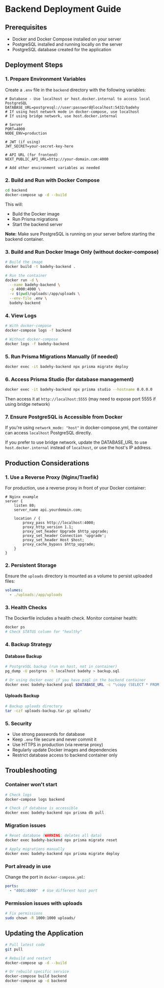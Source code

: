 # Backend Deployment Guide

## Prerequisites

- Docker and Docker Compose installed on your server
- PostgreSQL installed and running locally on the server
- PostgreSQL database created for the application

## Deployment Steps

### 1. Prepare Environment Variables

Create a `.env` file in the `backend` directory with the following variables:

```env
# Database - Use localhost or host.docker.internal to access local PostgreSQL
DATABASE_URL=postgresql://user:password@localhost:5432/badehy
# If using host network mode in docker-compose, use localhost
# If using bridge network, use host.docker.internal

# Server
PORT=4000
NODE_ENV=production

# JWT (if using)
JWT_SECRET=your-secret-key-here

# API URL (for frontend)
NEXT_PUBLIC_API_URL=http://your-domain.com:4000

# Add other environment variables as needed
```

### 2. Build and Run with Docker Compose

```bash
cd backend
docker-compose up -d --build
```

This will:
- Build the Docker image
- Run Prisma migrations
- Start the backend server

**Note:** Make sure PostgreSQL is running on your server before starting the backend container.

### 3. Build and Run Docker Image Only (without docker-compose)

```bash
# Build the image
docker build -t badehy-backend .

# Run the container
docker run -d \
  --name badehy-backend \
  -p 4000:4000 \
  -v $(pwd)/uploads:/app/uploads \
  --env-file .env \
  badehy-backend
```

### 4. View Logs

```bash
# With docker-compose
docker-compose logs -f backend

# Without docker-compose
docker logs -f badehy-backend
```

### 5. Run Prisma Migrations Manually (if needed)

```bash
docker exec -it badehy-backend npx prisma migrate deploy
```

### 6. Access Prisma Studio (for database management)

```bash
docker exec -it badehy-backend npx prisma studio --hostname 0.0.0.0
```

Then access it at `http://localhost:5555` (may need to expose port 5555 if using bridge network)

### 7. Ensure PostgreSQL is Accessible from Docker

If you're using `network_mode: "host"` in docker-compose.yml, the container can access `localhost` PostgreSQL directly.

If you prefer to use bridge network, update the DATABASE_URL to use `host.docker.internal` instead of `localhost`, or use the host's IP address.

## Production Considerations

### 1. Use a Reverse Proxy (Nginx/Traefik)

For production, use a reverse proxy in front of your Docker container:

```nginx
# Nginx example
server {
    listen 80;
    server_name api.yourdomain.com;

    location / {
        proxy_pass http://localhost:4000;
        proxy_http_version 1.1;
        proxy_set_header Upgrade $http_upgrade;
        proxy_set_header Connection 'upgrade';
        proxy_set_header Host $host;
        proxy_cache_bypass $http_upgrade;
    }
}
```

### 2. Persistent Storage

Ensure the `uploads` directory is mounted as a volume to persist uploaded files:

```yaml
volumes:
  - ./uploads:/app/uploads
```

### 3. Health Checks

The Dockerfile includes a health check. Monitor container health:

```bash
docker ps
# Check STATUS column for "healthy"
```

### 4. Backup Strategy

#### Database Backup
```bash
# PostgreSQL backup (run on host, not in container)
pg_dump -U postgres -h localhost badehy > backup.sql

# Or using docker exec if you have psql in the backend container
docker exec badehy-backend psql $DATABASE_URL -c "\copy (SELECT * FROM your_table) TO '/app/backup.csv' CSV HEADER"
```

#### Uploads Backup
```bash
# Backup uploads directory
tar -czf uploads-backup.tar.gz uploads/
```

### 5. Security

- Use strong passwords for database
- Keep `.env` file secure and never commit it
- Use HTTPS in production (via reverse proxy)
- Regularly update Docker images and dependencies
- Restrict database access to backend container only

## Troubleshooting

### Container won't start

```bash
# Check logs
docker-compose logs backend

# Check if database is accessible
docker exec badehy-backend npx prisma db pull
```

### Migration issues

```bash
# Reset database (WARNING: deletes all data)
docker exec badehy-backend npx prisma migrate reset

# Apply migrations manually
docker exec badehy-backend npx prisma migrate deploy
```

### Port already in use

Change the port in `docker-compose.yml`:
```yaml
ports:
  - "4001:4000"  # Use different host port
```

### Permission issues with uploads

```bash
# Fix permissions
sudo chown -R 1000:1000 uploads/
```

## Updating the Application

```bash
# Pull latest code
git pull

# Rebuild and restart
docker-compose up -d --build

# Or rebuild specific service
docker-compose build backend
docker-compose up -d backend
```

